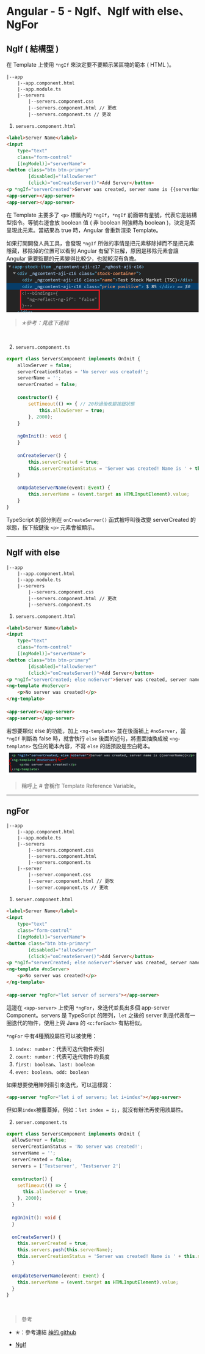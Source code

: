 # Angular - 5 - NgIf、NgIf with else、NgFor
## NgIf ( 結構型 )
在 Template 上使用 `*ngIf` 來決定要不要顯示某區塊的範本 ( HTML )。
```
|--app
    |--app.component.html
    |--app.module.ts 
    |--servers
        |--servers.component.css
        |--servers.component.html // 更改
        |--servers.component.ts // 更改
```

1. `servers.component.html`
```html
<label>Server Name</label>
<input
    type="text"
    class="form-control"
    [(ngModel)]="serverName">
<button class="btn btn-primary"
        [disabled]="!allowServer"
        (click)="onCreateServer()">Add Server</button>
<p *ngIf="serverCreated">Server was created, server name is {{serverName}}</p>
<app-server></app-server>
<app-server></app-server>
```
在 Template 主要多了 `<p>` 標籤內的 `*ngIf`，`*ngIf` 前面帶有星號，代表它是結構型指令。等號右邊會放 boolean 值 ( 非 boolean 則強轉為 boolean )，決定是否呈現此元素。當結果為 true 時，Angular 會重新渲染 Template。

如果打開開發人員工具，會發現 `*ngIf` 所做的事情是把元素移除掉而不是把元素隱藏，移除掉的位置可以看到 Angular 有留下註解，原因是移除元素會讓 Angular 需要監聽的元素變得比較少，也就較沒有負擔。
![](/images/ngif_html.png)

> _✭參考：見底下連結_

<br/>

2. `servers.component.ts`
```ts
export class ServersComponent implements OnInit {
    allowServer = false;
    serverCreationStatus = 'No server was created!';
    serverName = '';
    serverCreated = false;

    constructor() {
        setTimeout(() => { // 20秒過後改變按鈕狀態
            this.allowServer = true;
        }, 2000);
    }

    ngOnInit(): void {
    }

    onCreateServer() {
        this.serverCreated = true;
        this.serverCreationStatus = 'Server was created! Name is ' + this.serverName;
    }

    onUpdateServerName(event: Event) {
        this.serverName = (event.target as HTMLInputElement).value;
    }
}
```
TypeScript 的部分則在 `onCreateServer()` 函式被呼叫後改變 serverCreated 的狀態，按下按鍵後 `<p>` 元素會被顯示。


--- 

## NgIf with else
```
|--app
    |--app.component.html
    |--app.module.ts 
    |--servers
        |--servers.component.css
        |--servers.component.html // 更改
        |--servers.component.ts
```

1. `servers.component.html`
```html
<label>Server Name</label>
<input
    type="text"
    class="form-control"
    [(ngModel)]="serverName">
<button class="btn btn-primary"
        [disabled]="!allowServer"
        (click)="onCreateServer()">Add Server</button>
<p *ngIf="serverCreated; else noServer">Server was created, server name is {{serverName}}</p>
<ng-template #noServer>
    <p>No server was created!</p>
</ng-template>

<app-server></app-server>
<app-server></app-server>
```
若想要類似 else 的功能，加上 `<ng-template>` 並在後面補上 `#noServer`，當 `*ngIf` 判斷為 false 時，就會執行 `else` 後面的述句，將畫面抽換成被 `<ng-template>` 包住的範本內容，不寫 `else` 的話預設是空白範本。
![](/images/4-2.png)

> 稱呼上 # 會稱作 Template Reference Variable。

---

## ngFor

```
|--app
    |--app.component.html
    |--app.module.ts 
    |--servers
        |--servers.component.css
        |--servers.component.html
        |--servers.component.ts
    |--server
        |--server.component.css
        |--server.component.html // 更改
        |--server.component.ts // 更改
```

1. `server.component.html`
```html
<label>Server Name</label>
<input
    type="text"
    class="form-control"
    [(ngModel)]="serverName">
<button class="btn btn-primary"
        [disabled]="!allowServer"
        (click)="onCreateServer()">Add Server</button>
<p *ngIf="serverCreated; else noServer">Server was created, server name is {{serverName}}</p>
<ng-template #noServer>
    <p>No server was created!</p>
</ng-template>

<app-server *ngFor="let server of servers"></app-server>
```
這邊在 `<app-server>` 上使用 `*ngFor`，來迭代並長出多個 app-server Component。servers 是 TypeScript 的陣列，`let` 之後的 server 則是代表每一圈迭代的物件，使用上與 Java 的 `<c:forEach>` 有點相似。

`*ngFor` 中有4種預設屬性可以被使用：
  1. `index: number`：代表可迭代物件索引
  2. `count: number`：代表可迭代物件的長度
  3. `first: boolean`、`last: boolean`
  4. `even: boolean`、`odd: boolean`

如果想要使用陣列索引來迭代，可以這樣寫：
```html
<app-server *ngFor="let i of servers; let i=index"></app-server>
```
但如果`index`被覆蓋掉，例如：`let index = i;`，就沒有辦法再使用該屬性。
<br/>

2. `server.component.ts`
```ts
export class ServersComponent implements OnInit {
  allowServer = false;
  serverCreationStatus = 'No server was created!';
  serverName = '';
  serverCreated = false;
  servers = ['Testserver', 'Testserver 2']

  constructor() {
    setTimeout(() => {
      this.allowServer = true;
    }, 2000);
  }

  ngOnInit(): void {
  }

  onCreateServer() {
    this.serverCreated = true;
    this.servers.push(this.serverName);
    this.serverCreationStatus = 'Server was created! Name is ' + this.serverName;
  }

  onUpdateServerName(event: Event) {
    this.serverName = (event.target as HTMLInputElement).value;
  }
}
```
<br/>

> 參考
* ✭：參考連結
[神的 github](https://github.com/we-jia/Angular-LearningNote/blob/main/6.%20Directive.md)

* [NgIf](https://angular.tw/api/common/NgIf)